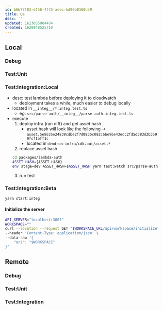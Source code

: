 ```yaml
---
id: b6b77f83-df56-4f76-aeec-bd90b8160d39
title: Qa
desc: ''
updated: 1623085084484
created: 1620948525710
---
```



## Local

### Debug

### Test:Unit

### Test:Integration:Local
- desc: test lambda before deploying it to cloudwatch
    - deployment takes a while, much easier to debug locally
- located in `__integ__/*.integ.test.ts`
    - eg: `src/parse-auth/__integ__/parse-auth.integ.test.ts`
- execute
    1. deploy infra (run diff) and get asset hash
        - asset hash will look like the following -> `asset.5e8636e24839cdbe2f7d0835c082c6be96e43edc2fd5d383d2b3599fcf1bff1c`
        - located in `dendron-infra/cdk.out/asset.*`
    2. replace asset hash
    ```sh
    cd packages/lambda-auth
    ASSET_HASH={ASSET_HASH}
    env stage=dev ASSET_HASH=$ASSET_HASH yarn test:watch src/parse-auth/__integ__/parse-auth.integ.test.ts -u
    ```
    3. run test

### Test:Integration:Beta
```sh
yarn start:integ
```
#### Initialize the server
```sh
API_SERVER="localhost:3005"
WORKSPACE=""
curl --location --request GET "$WORKSPACE_URL/api/workspace/initialize" \
--header 'Content-Type: application/json' \
--data-raw '{
    "uri": "$WORKSPACE"
}'
```

## Remote

### Debug

### Test:Unit

### Test:Integration